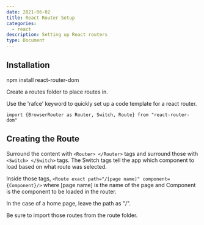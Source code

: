 ```yaml
---
date: 2021-06-02
title: React Router Setup
categories:
  - react
description: Setting up React routers
type: Document
---
```


## Installation
npm install react-router-dom

Create a routes folder to place routes in.

Use the 'rafce' keyword to quickly set up a code template for a react router.

`import {BrowserRouter as Router, Switch, Route} from "react-router-dom"`

## Creating the Route

Surround the content with `<Router> </Router>` tags and surround those with `<Switch> </Switch>` tags. The Switch tags tell the app which component to load based on what route was selected.

Inside those tags, `<Route exact path="/[page name]" component={Component}/>` where [page name] is the name of the page and Component is the component to be loaded in the router.

In the case of a home page, leave the path as "/".

Be sure to import those routes from the route folder. 